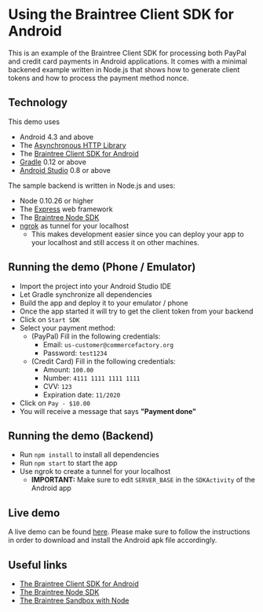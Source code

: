 # Using the Braintree Client SDK for Android

This is an example of the Braintree Client SDK for processing both PayPal and credit card payments in Android applications. It comes with a minimal backened example written in Node.js that shows how to generate client tokens and how to process the payment method nonce.
## Technology

This demo uses

* Android 4.3 and above
* The [Asynchronous HTTP Library](http://github.com/loopj/android-async-http)
* The [Braintree Client SDK for Android](http://github.com/braintree/client-sdk-docs/blob/master/Android-README.md)
* [Gradle](http://www.gradle.org) 0.12 or above
* [Android Studio](https://developer.android.com/sdk/installing/studio.html) 0.8 or above

The sample backend is written in Node.js and uses:

* Node 0.10.26 or higher
* The [Express](http://expressjs.com/) web framework
* The [Braintree Node SDK](http://www.braintreepayments.com/docs/node/)
* [ngrok](http://ngrok.com) as tunnel for your localhost
	* This makes development easier since you can deploy your app to your localhost and still access it on other machines.

## Running the demo (Phone / Emulator)

* Import the project into your Android Studio IDE
* Let Gradle synchronize all dependencies
* Build the app and deploy it to your emulator / phone
* Once the app started it will try to get the client token from your backend
* Click on `Start SDK`
* Select your payment method:
	* (PayPal) Fill in the following credentials:
		* Email: `us-customer@commercefactory.org`
		* Password: `test1234`
	* (Credit Card) Fill in the following credentials:
  		* Amount: `100.00`
		* Number: `4111 1111 1111 1111`
  		* CVV: `123`
  		* Expiration date: `11/2020`
* Click on `Pay - $10.00`
* You will receive a message that says __"Payment done"__

## Running the demo (Backend)

* Run `npm install` to install all dependencies
* Run `npm start` to start the app
* Use ngrok to create a tunnel for your localhost
	* __IMPORTANT:__ Make sure to edit `SERVER_BASE` in the `SDKActivity` of the Android app
	
## Live demo

A live demo can be found [here](http://11.commercefactory.org/). Please make sure to follow the instructions in order to download and install the Android apk file accordingly.

## Useful links

* [The Braintree Client SDK for Android](http://github.com/braintree/client-sdk-docs/blob/master/Android-README.md)
* [The Braintree Node SDK](http://www.braintreepayments.com/docs/node/)
* [The Braintree Sandbox with Node](http://www.braintreepayments.com/docs/node/reference/sandbox)